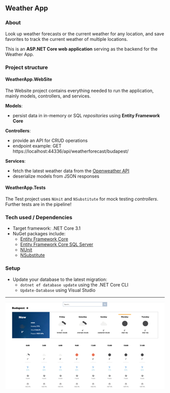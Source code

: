 ## Weather App

### About

Look up weather forecasts or the current weather for any location, and save favorites to track the current weather of multiple locations.

This is an **ASP.NET Core web application** serving as the backend for the Weather App.

### Project structure

#### WeatherApp.WebSite

The Website project contains everything needed to run the application, mainly models, controllers, and services.

**Models**:

- persist data in in-memory or SQL _repositories_ using **Entity Framework Core**

**Controllers**:

- provide an API for CRUD operations
- endpoint example: GET https://localhost:44336/api/weatherforecast/budapest/

**Services**:

- fetch the latest weather data from the [Openweather API](https://openweathermap.org/)
- deserialize models from JSON responses

#### WeatherApp.Tests

The Test project uses `NUnit` and `NSubstitute` for mock testing _controllers_. Further tests are in the pipeline!

### Tech used / Dependencies

- Target framework: .NET Core 3.1
- NuGet packages include:
  - [Entity Framework Core](https://www.nuget.org/packages/Microsoft.EntityFrameworkCore/5.0)
  - [Entity Framework Core SQL Server](https://www.nuget.org/packages/Microsoft.EntityFrameworkCore.SqlServer/5.0)
  - [NUnit](https://www.nuget.org/packages/NUnit/3.11.0)
  - [NSubstitute](https://www.nuget.org/packages/NSubstitute/4.2.2)

### Setup

- Update your database to the latest migration:
  - `dotnet ef database update` using the .NET Core CLI
  - `Update-Database` using Visual Studio

---

![Demo image](./demo-image.jpg)
